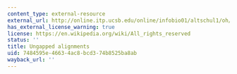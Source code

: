 ```yaml
---
content_type: external-resource
external_url: http://online.itp.ucsb.edu/online/infobio01/altschul1/oh/03.html
has_external_license_warning: true
license: https://en.wikipedia.org/wiki/All_rights_reserved
status: ''
title: Ungapped alignments
uid: 7484595e-4663-4ac8-bcd3-74b8525ba8ab
wayback_url: ''
---
```

